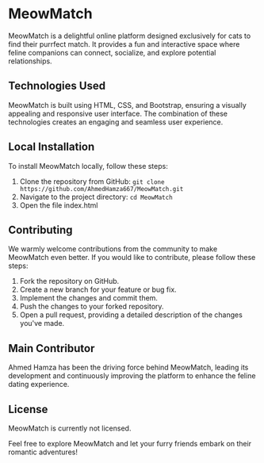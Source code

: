 # MeowMatch

MeowMatch is a delightful online platform designed exclusively for cats to find their purrfect match. It provides a fun and interactive space where feline companions can connect, socialize, and explore potential relationships.

## Technologies Used
MeowMatch is built using HTML, CSS, and Bootstrap, ensuring a visually appealing and responsive user interface. The combination of these technologies creates an engaging and seamless user experience.

## Local Installation
To install MeowMatch locally, follow these steps:
1. Clone the repository from GitHub: `git clone https://github.com/AhmedHamza667/MeowMatch.git`
2. Navigate to the project directory: `cd MeowMatch`
3. Open the file index.html

## Contributing
We warmly welcome contributions from the community to make MeowMatch even better. If you would like to contribute, please follow these steps:
1. Fork the repository on GitHub.
2. Create a new branch for your feature or bug fix.
3. Implement the changes and commit them.
4. Push the changes to your forked repository.
5. Open a pull request, providing a detailed description of the changes you've made.

## Main Contributor
Ahmed Hamza has been the driving force behind MeowMatch, leading its development and continuously improving the platform to enhance the feline dating experience.

## License
MeowMatch is currently not licensed.

Feel free to explore MeowMatch and let your furry friends embark on their romantic adventures!